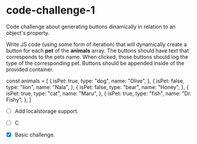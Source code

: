 # code-challenge-1
Code challenge about generating buttons dinamically in relation to an object's property.


 Write JS code (using some form of iteration) that will dynamically
 create a button for each **pet** of the **animals** array. The buttons should
 have text that corresponds to the pets name. When clicked, those buttons
 should log the type of the corresponding pet. Buttons should be appended
 inside of the provided container.

 const animals = [
	{
		isPet: true,
		type: "dog",
		name: "Olive",
	},
	{
		isPet: false,
		type: "lion",
		name: "Nala",
	},
	{
		isPet: false,
		type: "bear",
		name: "Honey",
	},
	{
		isPet: true,
		type: "cat",
		name: "Maru",
	},
	{
		isPet: true,
		type: "fish",
		name: "Dr. Fishy",
	},
]

 - [ ] Add localstorage support.
 - [ ] C
 - [X] Basic challenge.

